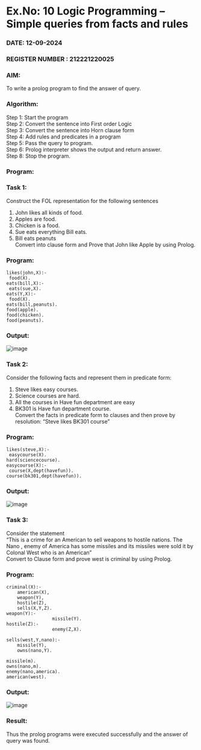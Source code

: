 # Ex.No: 10  Logic Programming –  Simple queries from facts and rules
### DATE: 12-09-2024                                                                         
### REGISTER NUMBER : 212221220025
### AIM: 
To write a prolog program to find the answer of query. 
###  Algorithm:
 Step 1: Start the program <br> 
 Step 2: Convert the sentence into First order Logic  <br> 
 Step 3:  Convert the sentence into Horn clause form  <br> 
 Step 4: Add rules and predicates in a program   <br> 
 Step 5:  Pass the query to program. <br> 
 Step 6: Prolog interpreter shows the output and return answer. <br> 
 Step 8:  Stop the program.
### Program:
### Task 1:
Construct the FOL representation for the following sentences <br> 
1.	John likes all kinds of food.  <br> 
2.	Apples are food.  <br> 
3.	Chicken is a food.  <br> 
4.	Sue eats everything Bill eats. <br> 
5.	 Bill eats peanuts  <br> 
   Convert into clause form and Prove that John like Apple by using Prolog. <br> 
### Program:
```
likes(john,X):- 
 food(X). 
eats(bill,X):- 
 eats(sue,X). 
eats(Y,X):- 
 food(X). 
eats(bill,peanuts). 
food(apple). 
food(chicken). 
food(peanuts).
```

### Output:

![image](https://github.com/KARPAGAKIRTHIKA/AI_Lab_2023-24/assets/103020162/f39eefa9-7714-4e68-8586-0c581caeb1ef)

### Task 2:
Consider the following facts and represent them in predicate form: <br>              
1.	Steve likes easy courses. <br> 
2.	Science courses are hard. <br> 
3. All the courses in Have fun department are easy <br> 
4. BK301 is Have fun department course.<br> 
Convert the facts in predicate form to clauses and then prove by resolution: “Steve likes BK301 course”<br> 

### Program:
```
likes(steve,X):- 
 easycourse(X). 
hard(sciencecourse). 
easycourse(X):- 
 course(X,dept(havefun)). 
course(bk301,dept(havefun)).
```
### Output:

![image](https://github.com/KARPAGAKIRTHIKA/AI_Lab_2023-24/assets/103020162/32b04126-6242-4bd0-8857-1ccd764daab6)

### Task 3:
Consider the statement <br> 
“This is a crime for an American to sell weapons to hostile nations. The Nano , enemy of America has some missiles and its missiles were sold it by Colonal West who is an American” <br> 
Convert to Clause form and prove west is criminal by using Prolog.<br> 
### Program:
```
criminal(X):-
	american(X),
	weapon(Y),
	hostile(Z),
	sells(X,Y,Z).
weapon(Y):-
                 missile(Y).
hostile(Z):-
                 enemy(Z,X).

sells(west,Y,nano):-
	missile(Y),
	owns(nano,Y).

missile(m).
owns(nano,m).
enemy(nano,america).
american(west).
```

### Output:

![image](https://github.com/KARPAGAKIRTHIKA/AI_Lab_2023-24/assets/103020162/dd714c8f-1e5f-4966-8dcb-e6f309ed8621)

### Result:
Thus the prolog programs were executed successfully and the answer of query was found.
